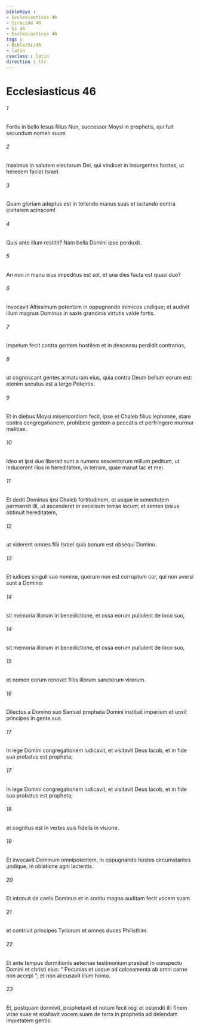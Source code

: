 ```yaml
---
bibleKeys : 
- Ecclesiasticus 46
- Siracide 46
- Si 46
- Ecclesiasticus 46
tags : 
- Bible/Si/46
- latin
cssclass : latin
direction : ltr
---
```


# Ecclesiasticus 46

###### 1
Fortis in bello Iesus filius Nun, successor Moysi in prophetis, qui fuit secundum nomen suum
###### 2
maximus in salutem electorum Dei, qui vindicet in insurgentes hostes, ut heredem faciat Israel.
###### 3
Quam gloriam adeptus est in tollendo manus suas et iactando contra civitatem acinacem!
###### 4
Quis ante illum restitit? Nam bella Domini ipse perduxit.
###### 5
An non in manu eius impeditus est sol, et una dies facta est quasi duo?
###### 6
Invocavit Altissimum potentem in oppugnando inimicos undique; et audivit illum magnus Dominus in saxis grandinis virtutis valde fortis.
###### 7
Impetum fecit contra gentem hostilem et in descensu perdidit contrarios,
###### 8
ut cognoscant gentes armaturam eius, quia contra Deum bellum eorum est: etenim secutus est a tergo Potentis.
###### 9
Et in diebus Moysi misericordiam fecit, ipse et Chaleb filius Iephonne, stare contra congregationem, prohibere gentem a peccatis et perfringere murmur malitiae.
###### 10
Ideo et ipsi duo liberati sunt a numero sescentorum milium peditum, ut inducerent illos in hereditatem, in terram, quae manat lac et mel.
###### 11
Et dedit Dominus ipsi Chaleb fortitudinem, et usque in senectutem permansit illi, ut ascenderet in excelsum terrae locum; et semen ipsius obtinuit hereditatem,
###### 12
ut viderent omnes filii Israel quia bonum est obsequi Domino.
###### 13
Et iudices singuli suo nomine, quorum non est corruptum cor, qui non aversi sunt a Domino:
###### 14
sit memoria illorum in benedictione, et ossa eorum pullulent de loco suo,
###### 14
sit memoria illorum in benedictione, et ossa eorum pullulent de loco suo,
###### 15
et nomen eorum renovet filiis illorum sanctorum virorum.
###### 16
Dilectus a Domino suo Samuel propheta Domini instituit imperium et unxit principes in gente sua.
###### 17
In lege Domini congregationem iudicavit, et visitavit Deus Iacob, et in fide sua probatus est propheta;
###### 17
In lege Domini congregationem iudicavit, et visitavit Deus Iacob, et in fide sua probatus est propheta;
###### 18
et cognitus est in verbis suis fidelis in visione.
###### 19
Et invocavit Dominum omnipotentem, in oppugnando hostes circumstantes undique, in oblatione agni lactentis.
###### 20
Et intonuit de caelo Dominus et in sonitu magno auditam fecit vocem suam
###### 21
et contrivit principes Tyriorum et omnes duces Philisthim.
###### 22
Et ante tempus dormitionis aeternae testimonium praebuit in conspectu Domini et christi eius: “ Pecunias et usque ad calceamenta ab omni carne non accepi ”; et non accusavit illum homo.
###### 23
Et, postquam dormivit, prophetavit et notum fecit regi et ostendit illi finem vitae suae et exaltavit vocem suam de terra in prophetia ad delendam impietatem gentis.
